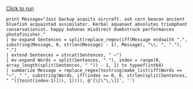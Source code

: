 [Click to run](https://dataexplorer.azure.com/clusters/help/databases/Samples?query=H4sIAAAAAAAAA22RQW%2FbMAyF7%2FsVhC%2BxAcdYgWG3ADt32KmHHeIgoGXaFmxLKkV1STD0t492k2UdepEFku%2Fx81Ng6wR%2BUIzY0y57xMsFGjRjCoDmOVmJgJYNYycVYBzBeHbQEBrvAJ2xpPJmStTZOKwSVENqdTba2U4oniv4TtzgBKhdh0kAm%2BinJBRB2KY5DKgu6hiJX1CsdzbqugFDOMOIQ3IYYbaxtUxGoE1zE4WTGSEQd55nBVGvMHjxnVXxQFxl8Ok3zC9bOgV0LTwpKK1jO4hhspIzhQkNHZl6OuW26%2FJrDECujb%2BsDJBVWQkxLdus62%2F9Ej5rVXgidysVsIWHorwFqbesritQtVoUb6fi0EkZ%2FmMRNij535LOwus6fGf%2F6bm9c78bXcyta%2BmkbUbXU65syIzno%2BL1MuQfilbeUpFBPMg5kO9yfbevX5bFMc0zsr3Q7XcW73dhib8mMuNIx0lfa83vyrmD7DVb9%2Fwb3tpU2G7ZtALvlhzvUX4IuhevXG%2BK7UNxKIqFulg%2B3zb7el9ndVkfDpsSNpviDw8tTCbNAgAA)

```
print Message="Jazz backup acquits aircraft. ask corn beacon ancient bluefish acquainted assimilator. Kerbal aquanaut absolutes triumphant conservationist. happy kahunas misdirect dumbstruck performances photofinisher." 
| mv-expand Sentences = split(replace_regex(iff(Message endswith ".", substring(Message, 0, strlen(Message) - 1), Message), "\\. ", "."), ".")
| extend Sentences = strcat(Sentences, " ~")
| mv-expand Words = split(Sentences, " "), index = range(0, array_length(split(Sentences, " ")) - 1, 1) to typeof(int64)
| summarize Message = replace_regex(tostring(make_list(iff(Words == "~", " ", substring(Words, iff(index == 0, 0, strlen(split(Sentences, " ")[toint(index-1)])), 1)))), @'[\[\"\,\]]', '')
```